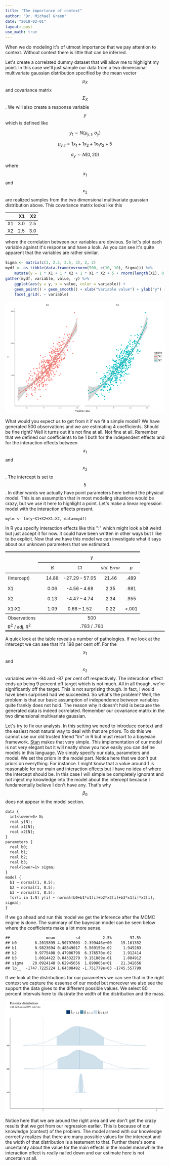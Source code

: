 ```yaml
---
title: "The importance of context"
author: "Dr. Michael Green"
date: "2018-02-01"
layout: post
use_math: true
---
```

 
When we do modeling it's of utmost importance that we pay attention to context. Without context there is little that can be inferred. 
 
Let's create a correlated dummy dataset that will allow me to highlight my point. In this case we'll just sample our data from a two dimensional multivariate gaussian distribution specified by the mean vector $$\mu_X$$ and covariance matrix $$\Sigma_X$$. We will also create a response variable $$y$$ which is defined like
 
$$y_t\sim N(\mu_{y,t}, \sigma_y)$$
 
$$\mu_{y,t}=1x_1+1x_2+1x_1 x_2+5$$
 
$$\sigma_y\sim N(0,20)$$
 
where $$x_1$$ and $$x_2$$ are realized samples from the two dimensional multivariate guassian distribution above. This covariance matrix looks like this
 

|   |  X1|  X2|
|:--|---:|---:|
|X1 | 3.0| 2.5|
|X2 | 2.5| 3.0|
 
where the correlation between our variables are obvious. So let's plot each variable against it's response and have a look. As you can see it's quite apparent that the variables are rather similar.
 
```r
Sigma <- matrix(c(3, 2.5, 2.5, 3), 2, 2)
mydf <- as_tibble(data.frame(mvrnorm(500, c(10, 10), Sigma))) %>% 
    mutate(y = 1 * X1 + 1 * X2 + 1 * X1 * X2 + 5 + rnorm(length(X1), 0, 20))
gather(mydf, variable, value, -y) %>% 
    ggplot(aes(y = y, x = value, color = variable)) +
    geom_point() + geom_smooth() + xlab("Variable value") + ylab("y") + 
    facet_grid(. ~ variable)
```

![plot of chunk dataplotforvariables](/images/figure/dataplotforvariables-1.png)
 
What would you expect us to get from it if we fit a simple model? We have generated 500 observations and we are estimating 4 coefficients. Should be fine right? Well it turns out it's not fine at all. Not fine at all. Remember that we defined our coefficients to be 1 both for the independent effects and for the interaction effects between $$x_1$$ and $$x_2$$. The intercept is set to $$5$$. In other words we actually have point parameters here behind the physical model. This is an assumption that in most modeling situations would be crazy, but we use it here to highlight a point. Let's make a linear regression model with the interaction effects present.
 

    mylm <- lm(y~X1+X2+X1:X2, data=mydf)
 
In R you specify interaction effects like this ":" which might look a bit weird but just accept it for now. It could have been written in other ways but I like to be explicit. Now that we have this model we can investigate what it says about our unknown parameters that we estimated.
 
 
<table style="border-collapse:collapse; border:none;border-bottom:double;">
<tr>
<td style="padding:0.2cm; border-top:double;">&nbsp;</td>
<td style="border-bottom:1px solid; padding-left:0.5em; padding-right:0.5em; border-top:double;">&nbsp;</td>
<td style="padding:0.2cm; text-align:center; border-bottom:1px solid; border-top:double;" colspan="4">y</td>
</tr>
<tr>
<td style="padding:0.2cm; font-style:italic;">&nbsp;</td>
<td style="padding-left:0.5em; padding-right:0.5em; font-style:italic;">&nbsp;</td>
<td style="padding:0.2cm; text-align:center; font-style:italic; ">B</td>
<td style="padding:0.2cm; text-align:center; font-style:italic; ">CI</td>
<td style="padding:0.2cm; text-align:center; font-style:italic; ">std. Error</td>
<td style="padding:0.2cm; text-align:center; font-style:italic; ">p</td> 
</tr>
<tr>
<td style="padding:0.2cm; border-top:1px solid; text-align:left;">(Intercept)</td>
<td style="padding-left:0.5em; padding-right:0.5em; border-top:1px solid; ">&nbsp;</td>
<td style="padding:0.2cm; text-align:center; border-top:1px solid; ">14.88</td>
<td style="padding:0.2cm; text-align:center; border-top:1px solid; ">&#45;27.29&nbsp;&ndash;&nbsp;57.05</td>
<td style="padding:0.2cm; text-align:center; border-top:1px solid; ">21.46</td>
<td style="padding:0.2cm; text-align:center; border-top:1px solid; ">.489</td>
</tr>
<tr>
<td style="padding:0.2cm; text-align:left;">X1</td>
<td style="padding-left:0.5em; padding-right:0.5em;">&nbsp;</td>
<td style="padding:0.2cm; text-align:center; ">0.06</td>
<td style="padding:0.2cm; text-align:center; ">&#45;4.56&nbsp;&ndash;&nbsp;4.68</td>
<td style="padding:0.2cm; text-align:center; ">2.35</td>
<td style="padding:0.2cm; text-align:center; ">.981</td>
</tr>
<tr>
<td style="padding:0.2cm; text-align:left;">X2</td>
<td style="padding-left:0.5em; padding-right:0.5em;">&nbsp;</td>
<td style="padding:0.2cm; text-align:center; ">0.13</td>
<td style="padding:0.2cm; text-align:center; ">&#45;4.47&nbsp;&ndash;&nbsp;4.74</td>
<td style="padding:0.2cm; text-align:center; ">2.34</td>
<td style="padding:0.2cm; text-align:center; ">.955</td>
</tr>
<tr>
<td style="padding:0.2cm; text-align:left;">X1:X2</td>
<td style="padding-left:0.5em; padding-right:0.5em;">&nbsp;</td>
<td style="padding:0.2cm; text-align:center; ">1.09</td>
<td style="padding:0.2cm; text-align:center; ">0.66&nbsp;&ndash;&nbsp;1.52</td>
<td style="padding:0.2cm; text-align:center; ">0.22</td>
<td style="padding:0.2cm; text-align:center; ">&lt;.001</td>
</tr>
<tr>
<td style="padding:0.2cm; padding-top:0.1cm; padding-bottom:0.1cm; text-align:left; border-top:1px solid;">Observations</td>
<td style="padding-left:0.5em; padding-right:0.5em; border-top:1px solid;">&nbsp;</td><td style="padding:0.2cm; padding-top:0.1cm; padding-bottom:0.1cm; text-align:center; border-top:1px solid;" colspan="4">500</td>
</tr>
<tr>
<td style="padding:0.2cm; text-align:left; padding-top:0.1cm; padding-bottom:0.1cm;">R<sup>2</sup> / adj. R<sup>2</sup></td>

<td style="padding-left:0.5em; padding-right:0.5em;">&nbsp;</td><td style="padding:0.2cm; text-align:center; padding-top:0.1cm; padding-bottom:0.1cm;" colspan="4">.783 / .781</td>
 </tr>
</table>
 
 
A quick look at the table reveals a number of pathologies. If we look at the intercept we can see that it's 198 per cent off. For the $$x_1$$ and $$x_2$$ variables we're -94 and -87 per cent off respectively. The interaction effect ends up being 9 percent off target which is not much. All in all though, we're significantly off the target. This is not surprising though. In fact, I would have been surprised had we succeeded. So what's the problem? Well, the problem is that our basic assumption of independence between variables quite frankly does not hold. The reason why it doesn't hold is because the generated data is indeed correlated. Remember our covariance matrix in the two dimensional multivariate gaussian. 
 
Let's try to fix our analysis. In this setting we need to introduce context and the easiest most natural way to deal with that are priors. To do this we cannot use our old trusted friend "lm" in R but must resort to a bayesian framework. [Stan](http://mc-stan.org) makes that very simple. This implementation of our model is not very elegant but it will neatly show you how easily you can define models in this language. We simply specify our data, parameters and model. We set the priors in the model part. Notice here that we don't put priors on everything. For instance. I might know that a value around 1 is reasonable for our main and interaction effects but I have no idea of where the intercept should be. In this case I will simple be completely ignorant and not inject my knowledge into the model about the intercept because I fundamentally believe I don't have any. That's why $$\beta_0$$ does not appear in the model section. 
 

    data {
      int<lower=0> N;
      real y[N];
      real x1[N];
      real x2[N];
    }
    parameters {
      real b0;
      real b1;
      real b2;
      real b3;
      real<lower=1> sigma;
    }
    model {
      b1 ~ normal(1, 0.5);
      b2 ~ normal(1, 0.5);
      b3 ~ normal(1, 0.5);
      for(i in 1:N) y[i] ~ normal(b0+b1*x1[i]+b2*x2[i]+b3*x1[i]*x2[i], sigma);
    }
 

 
If we go ahead and run this model we get the inference after the MCMC engine is done. The summary of the bayesian model can be seen below where the coefficients make a lot more sense.
 

    ##                mean         sd          2.5%        97.5%
    ## b0        6.2015899 4.50797603 -2.399446e+00    15.161352
    ## b1        0.9823694 0.48849017  5.569159e-02     1.949283
    ## b2        0.9775408 0.47906798  6.376570e-02     1.912414
    ## b3        1.0014422 0.04332279  9.151089e-01     1.084912
    ## sigma    20.0924148 0.62945656  1.890865e+01    21.342656
    ## lp__  -1747.7225224 1.64308492 -1.751779e+03 -1745.557799
 
If we look at the distributions for our parameters we can see that in the right context we capture the essense of our model but moreover we also see the support the data gives to the different possible values. We select 80 percent intervals here to illustrate the width of the distribution and the mass.
 
![plot of chunk histogramsex1](/images/figure/histogramsex1-1.png)
 
Notice here that we are around the right area and we don't get the crazy results that we got from our regression earlier. This is because of our knowledge (context) of the problem. The model armed with our knowledge correctly realizes that there are many possible values for the intercept and the width of that distribution is a testement to that. Further there's some uncertainty about the value for the main effects in the model meanwhile the interaction effect is really nailed down and our estimate here is not uncertain at all.
